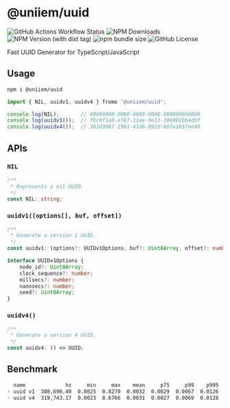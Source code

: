 # @uniiem/uuid

![GitHub Actions Workflow Status](https://img.shields.io/github/actions/workflow/status/HoshinoSuzumi/uuid/ci.yml)
![NPM Downloads](https://img.shields.io/npm/dm/%40uniiem%2Fuuid)
![NPM Version (with dist tag)](https://img.shields.io/npm/v/%40uniiem%2Fuuid/latest)
![npm bundle size](https://img.shields.io/bundlephobia/min/%40uniiem%2Fuuid)
![GitHub License](https://img.shields.io/github/license/HoshinoSuzumi/uuid)

Fast UUID Generator for TypeScript/JavaScript

## Usage

```bash
npm i @uniiem/uuid
```

```typescript
import { NIL, uuidv1, uuidv4 } fromo '@uniiem/uuid';

console.log(NIL);       // 00000000-0000-0000-0000-000000000000
console.log(uuidv1());  // fbc0f1a0-ef67-11ee-9e13-396902bb4dbf
console.log(uuidv4());  // 301d3087-1961-41d6-992d-66fe1b5fee49
```

## APIs

### `NIL`

```typescript
/**
 * Represents a nil UUID.
 */
const NIL: string;
```

### `uuidv1([options[], buf, offset])`

```typescript
/**
 * Generate a version 1 UUID.
 */
const uuidv1: (options?: UUIDv1Options, buf?: Uint8Array, offset?: number) => UUID;

interface UUIDv1Options {
    node_id?: Uint8Array;
    clock_sequence?: number;
    millsecs?: number;
    nanosecs?: number;
    seed?: Uint8Array;
}
```

### `uuidv4()`

```typescript
/**
 * Generate a version 4 UUID.
 */
const uuidv4: () => UUID;
```

## Benchmark

```bash
  name             hz     min     max    mean     p75     p99    p995    p999     rme  samples
· uuid v1  308,696.40  0.0025  0.8270  0.0032  0.0029  0.0067  0.0126  0.0535  ±1.42%   154349
· uuid v4  319,743.17  0.0023  8.6766  0.0031  0.0027  0.0069  0.0128  0.0241  ±5.44%   159872
```
